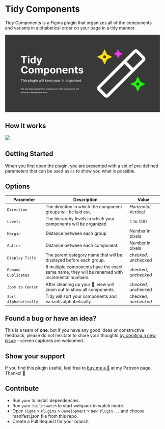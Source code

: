 # Tidy Components

Tidy Components is a Figma plugin that organizes all of the components and variants in alphabetical order on your page in a tidy manner.

![](plugin-github-og-image.png)

## How it works

![](TidyComponentsDemo.gif)


## Getting Started

When you first open the plugin, you are presented with a set of pre-defined parameters that can be used as-is to show you what is possible. 

## Options

| Parameter | Description | Value |
|----------|-------------|------|
| `Direction` | The direction in which the component groups will be laid out. | _Horizontal_, Vertical |
| `Levels` | The hierarchy levels in which your components will be organized. | 1 to 100 |
| `Margin` | Distance between each group. | Number in pixels |
| `Gutter` | Distance between each component. | Number in pixels |
| `Display Title` | The parent category name that will be displayed before each group. | _checked_, unchecked |
| `Rename Duplicates` | If multiple components have the exact same name, they will be renamed with incremental numbers. | checked, _unchecked_ |
| `Zoom to Center` | After cleaning up your 💩, view will zoom out to show all components. | _checked_, unchecked |
| `Sort Alphabetically` | Tidy will sort your components and variants alphabetically. | checked, _unchecked_ |

## Found a bug or have an idea?

This is a team of **one**, but if you have any good ideas or constructive feedback, please do not hesitate to share your thoughts [by creating a new issue](https://github.com/cross-team/figma-tidy-components/issues/new) - screen captures are welcomed.

## Show your support

If you find this plugin useful, feel free to [buy me a 🍺](https://www.patreon.com/mpaiva) at my Patreon page. Thanks! 🙏
 
## Contribute
- Run `yarn` to install dependencies.
- Run `yarn build:watch` to start webpack in watch mode.
- Open `Figma` > `Plugins` > `Development` > `New Plugin...` and choose manifest.json file from this repo.
- Create a Pull Request for your branch
